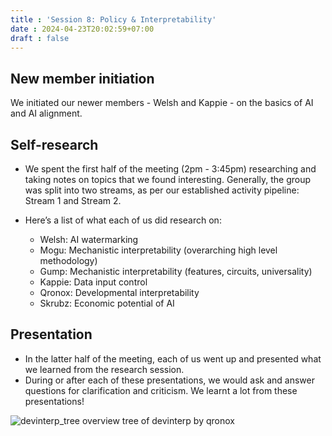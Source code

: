 ```yaml
---
title : 'Session 8: Policy & Interpretability'
date : 2024-04-23T20:02:59+07:00
draft : false 
---
```


## New member initiation

We initiated our newer members - Welsh and Kappie - on the basics of AI and AI alignment.

## Self-research

- We spent the first half of the meeting (2pm - 3:45pm) researching and taking notes on topics that we found interesting. Generally, the group was split into two streams, as per our established activity pipeline: Stream 1 and Stream 2.

- Here’s a list of what each of us did research on:
  - Welsh: AI watermarking
  - Mogu: Mechanistic interpretability (overarching high level methodology)
  - Gump: Mechanistic interpretability (features, circuits, universality)
  - Kappie: Data input control
  - Qronox: Developmental interpretability
  - Skrubz: Economic potential of AI

## Presentation

- In the latter half of the meeting, each of us went up and presented what we learned from the research session.
- During or after each of these presentations, we would ask and answer questions for clarification and criticism. We learnt a lot from these presentations!

![devinterp_tree](/devinterp_tree.jpg)
overview tree of devinterp by qronox
